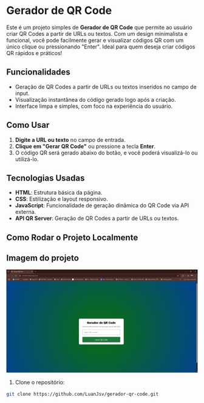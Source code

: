 # Gerador de QR Code

Este é um projeto simples de **Gerador de QR Code** que permite ao usuário criar QR Codes a partir de URLs ou textos. Com um design minimalista e funcional, você pode facilmente gerar e visualizar códigos QR com um único clique ou pressionando "Enter". Ideal para quem deseja criar códigos QR rápidos e práticos!

## Funcionalidades

- Geração de QR Codes a partir de URLs ou textos inseridos no campo de input.
- Visualização instantânea do código gerado logo após a criação.
- Interface limpa e simples, com foco na experiência do usuário.

## Como Usar

1. **Digite a URL ou texto** no campo de entrada.
2. **Clique em "Gerar QR Code"** ou pressione a tecla **Enter**.
3. O código QR será gerado abaixo do botão, e você poderá visualizá-lo ou utilizá-lo.

## Tecnologias Usadas

- **HTML**: Estrutura básica da página.
- **CSS**: Estilização e layout responsivo.
- **JavaScript**: Funcionalidade de geração dinâmica do QR Code via API externa.
- **API QR Server**: Geração de QR Codes a partir de URLs ou textos.

## Como Rodar o Projeto Localmente


## Imagem do projeto

![QR Code Exemplo](imagem-projeto.png)

1. Clone o repositório:

```bash
git clone https://github.com/LuanJsv/gerador-qr-code.git
